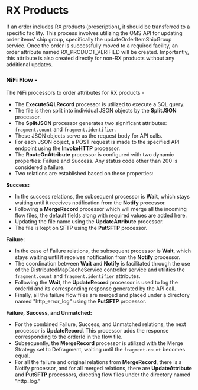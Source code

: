 # RX Products

If an order includes RX products (prescription), it should be transferred to a specific facility. This process involves utilizing the OMS API for updating order items' ship group, specifically the updateOrderItemShipGroup service. Once the order is successfully moved to a required facility, an order attribute named RX\_PRODUCT\_VERIFIED will be created. Importantly, this attribute is also created directly for non-RX products without any additional updates.

### NiFi Flow -

The NiFi processors to order attributes for RX products -

* The **ExecuteSQLRecord** processor is utilized to execute a SQL query.
* The file is then split into individual JSON objects by the **SplitJSON** processor.
* The **SplitJSON** processor generates two significant attributes: `fragment.count` and `fragment.identifier`.
* These JSON objects serve as the request body for API calls.
* For each JSON object, a POST request is made to the specified API endpoint using the **InvokeHTTP** processor.
* The **RouteOnAttribute** processor is configured with two dynamic properties: Failure and Success. Any status code other than 200 is considered a failure.
* Two relations are established based on these properties:

**Success:**

* In the success relations, the subsequent processor is **Wait**, which stays waiting until it receives notification from the **Notify** processor.
* Following a **MergeRecord** processor which will merge all the incoming flow files, the default fields along with required values are added here.
* Updating the file name using the **UpdateAttribute** processor.
* The file is kept on SFTP using the **PutSFTP** processor.

**Failure:**

* In the case of Failure relations, the subsequent processor is **Wait**, which stays waiting until it receives notification from the **Notify** processor.
* The coordination between **Wait** and **Notify** is facilitated through the use of the DistributedMapCacheService controller service and utilities the `fragment.count` and `fragment.identifier` attributes.
* Following the **Wait**, the **UpdateRecord** processor is used to log the orderId and its corresponding response generated by the API call.
* Finally, all the failure flow files are merged and placed under a directory named "http\_error\_log" using the **PutSFTP** processor.

**Failure, Success, and Unmatched:**

* For the combined Failure, Success, and Unmatched relations, the next processor is **UpdateRecord**. This processor adds the response corresponding to the orderId in the flow file.
* Subsequently, the **MergeRecord** processor is utilized with the Merge Strategy set to Defragment, waiting until the `fragment.count` becomes equal.
* For all the failure and original relations from **MergeRecord**, there is a Notify processor, and for all merged relations, there are **UpdateAttribute** and **PutSFTP** processors, directing flow files under the directory named "http\_log."

